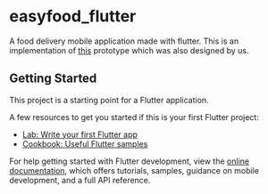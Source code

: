 # easyfood_flutter

A food delivery mobile application made with flutter. This is an implementation of [this](https://xd.adobe.com/view/ffcb6b2f-f1ed-4572-bba5-2fd01a7653a5-aa98/screen/2497ec43-63a8-424e-9024-116c036ec802) prototype which was also designed by us.

## Getting Started

This project is a starting point for a Flutter application.

A few resources to get you started if this is your first Flutter project:

- [Lab: Write your first Flutter app](https://docs.flutter.dev/get-started/codelab)
- [Cookbook: Useful Flutter samples](https://docs.flutter.dev/cookbook)

For help getting started with Flutter development, view the
[online documentation](https://docs.flutter.dev/), which offers tutorials,
samples, guidance on mobile development, and a full API reference.
